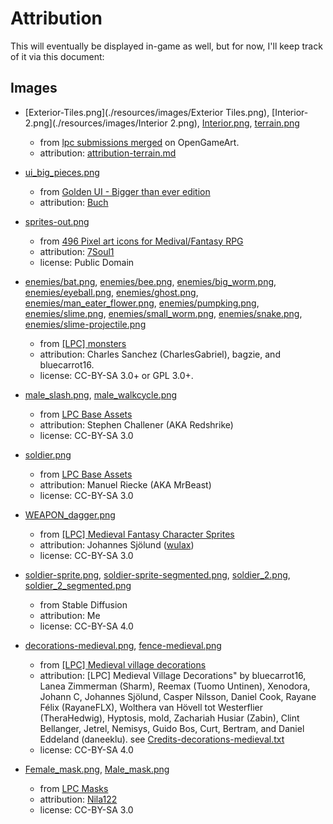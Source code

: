 # Attribution

This will eventually be displayed in-game as well, but for now, I'll keep track of it via this document:

## Images

- [Exterior-Tiles.png](./resources/images/Exterior Tiles.png), [Interior-2.png](./resources/images/Interior 2.png), [Interior.png](./resources/images/Interior.png), [terrain.png](./resources/images/terrain.png) 
  - from [lpc submissions merged](https://opengameart.org/content/lpc-submissions-merged) on OpenGameArt.
  - attribution: [attribution-terrain.md](./attribution/terrain-attribution.md2)

- [ui_big_pieces.png](./resources/images/ui_big_pieces.png) 
   - from [Golden UI - Bigger than ever edition](https://opengameart.org/content/golden-ui-bigger-than-ever-edition)
   - attribution: [Buch](https://opengameart.org/users/buch)

- [sprites-out.png](./resources/images/sprites-out.png)
   - from [496 Pixel art icons for Medival/Fantasy RPG](https://opengameart.org/content/496-pixel-art-icons-for-medievalfantasy-rpg)
   - attribution: [7Soul1](https://www.deviantart.com/7soul1)
   - license: Public Domain

- [enemies/bat.png](./resources/enemies/bat.png), [enemies/bee.png](./resources/enemies/bee.png), [enemies/big_worm.png](./resources/enemies/big_worm.png), [enemies/eyeball.png](./resources/enemies/eyeball.png), [enemies/ghost.png](./resources/enemies/ghost.png), [enemies/man_eater_flower.png](./resources/enemies/man_eater_flower.png), [enemies/pumpking.png](./resources/enemies/pumpking.png), [enemies/slime.png](./resources/enemies/slime.png), [enemies/small_worm.png](./resources/enemies/small_worm.png), [enemies/snake.png](./resources/enemies/snake.png), [enemies/slime-projectile.png](./resources/enemies/slime-projectile.png)
   - from [[LPC] monsters](https://opengameart.org/content/lpc-monsters)
   - attribution: Charles Sanchez (CharlesGabriel), bagzie, and bluecarrot16.
   - license: CC-BY-SA 3.0+ or GPL 3.0+.

- [male_slash.png](./resources/images/male_slash.png), [male_walkcycle.png](./resources/images/male_walkcycle.png)
   - from [LPC Base Assets](https://opengameart.org/content/liberated-pixel-cup-lpc-base-assets-sprites-map-tiles)
   - attribution: Stephen Challener (AKA Redshrike)
   - license: CC-BY-SA 3.0

- [soldier.png](./resources/images/soldier.png)
   - from [LPC Base Assets](https://opengameart.org/content/liberated-pixel-cup-lpc-base-assets-sprites-map-tiles)
   - attribution: Manuel Riecke (AKA MrBeast)
   - license: CC-BY-SA 3.0
   

- [WEAPON_dagger.png](./resources/images/WEAPON_dagger.png)
   - from [[LPC] Medieval Fantasy Character Sprites](https://opengameart.org/content/lpc-medieval-fantasy-character-sprites)
   - attribution: Johannes Sjölund ([wulax](https://opengameart.org/users/wulax))
   - license: CC-BY-SA 3.0

- [soldier-sprite.png](./resources/images/soldier-sprite.png), [soldier-sprite-segmented.png](./resources/images/soldier-sprite-segmented.png), [soldier_2.png](./resources/images/soldier_2.png), [soldier_2_segmented.png](./resources/images/soldier_2_segmented.png)
   - from Stable Diffusion
   - attribution: Me
   - license: CC-BY-SA 4.0

- [decorations-medieval.png](./resources/images/decorations-medieval.png), [fence-medieval.png](./resources/images/fence-medieval.png)
   - from [[LPC] Medieval village decorations](https://opengameart.org/content/lpc-medieval-village-decorations)
   - attribution: [LPC] Medieval Village Decorations" by bluecarrot16, Lanea Zimmerman (Sharm), Reemax (Tuomo Untinen), Xenodora, Johann C, Johannes Sjölund, Casper Nilsson, Daniel Cook, Rayane Félix (RayaneFLX), Wolthera van Hövell tot Westerflier (TheraHedwig), Hyptosis, mold, Zachariah Husiar (Zabin), Clint Bellanger, Jetrel, Nemisys, Guido Bos, Curt, Bertram, and Daniel Eddeland (daneeklu). see [Credits-decorations-medieval.txt](./attribution/CREDITS-decorations-medieval.txt)
   - license: CC-BY-SA 4.0
- [Female_mask.png](./resources/images/Female_mask.png), [Male_mask.png](./resources/images/Male_mask.png)
  - from [LPC Masks](https://opengameart.org/content/lpc-masks)
  - attribution: [Nila122](https://opengameart.org/users/nila122)
  - license: CC-BY-SA 3.0
